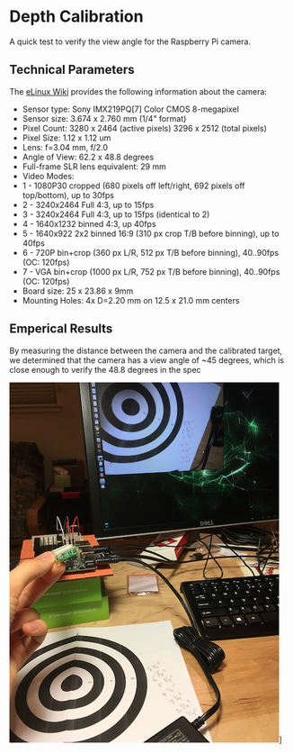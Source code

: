 # Depth Calibration
A quick test to verify the view angle for the Raspberry Pi camera.

## Technical Parameters
The [eLinux Wiki](https://elinux.org/Rpi_Camera_Module#Technical_Parameters_.28v.2_board.29) provides the following information about the camera:

- Sensor type: Sony IMX219PQ[7] Color CMOS 8-megapixel
- Sensor size: 3.674 x 2.760 mm (1/4" format)
- Pixel Count: 3280 x 2464 (active pixels) 3296 x 2512 (total pixels)
- Pixel Size: 1.12 x 1.12 um
- Lens: f=3.04 mm, f/2.0
- Angle of View: 62.2 x 48.8 degrees
- Full-frame SLR lens equivalent: 29 mm
- Video Modes:
- 1 - 1080P30 cropped (680 pixels off left/right, 692 pixels off top/bottom), up to 30fps
- 2 - 3240x2464 Full 4:3, up to 15fps
- 3 - 3240x2464 Full 4:3, up to 15fps (identical to 2)
- 4 - 1640x1232 binned 4:3, up 40fps
- 5 - 1640x922 2x2 binned 16:9 (310 px crop T/B before binning), up to 40fps
- 6 - 720P bin+crop (360 px L/R, 512 px T/B before binning), 40..90fps (OC: 120fps)
- 7 - VGA bin+crop (1000 px L/R, 752 px T/B before binning), 40..90fps (OC: 120fps)
- Board size: 25 x 23.86 x 9mm
- Mounting Holes: 4x D=2.20 mm on 12.5 x 21.0 mm centers

## Emperical Results
By measuring the distance between the camera and the calibrated target, we determined that the camera has a view angle of ~45 degrees, which is close enough to verify the 48.8 degrees in the spec

![Calibration Test](IMG_9740.png)]
